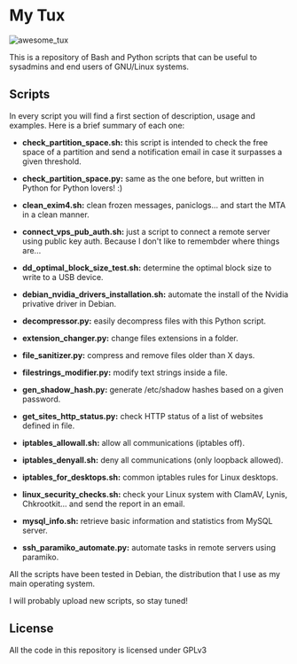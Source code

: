 My Tux
============

![awesome_tux](https://cloud.githubusercontent.com/assets/12804701/18446357/45c3db38-7922-11e6-8eca-20be41a28d98.png)

This is a repository of Bash and Python scripts that can be useful to sysadmins and end users of GNU/Linux systems.

## Scripts

In every script you will find a first section of description, usage and examples. Here is a brief summary of each one:

* **check_partition_space.sh:** this script is intended to check the free space of a partition and send a notification email in case it surpasses a given threshold.

* **check_partition_space.py:** same as the one before, but written in Python for Python lovers! :)

* **clean_exim4.sh:** clean frozen messages, paniclogs... and start the MTA in a clean manner.

* **connect_vps_pub_auth.sh:** just a script to connect a remote server using public key auth. Because I don't like to remembder where things are...

* **dd_optimal_block_size_test.sh:** determine the optimal block size to write to a USB device.

* **debian_nvidia_drivers_installation.sh:** automate the install of the Nvidia privative driver in Debian.

* **decompressor.py:** easily decompress files with this Python script.

* **extension_changer.py:** change files extensions in a folder.

* **file_sanitizer.py:** compress and remove files older than X days.

* **filestrings_modifier.py:** modify text strings inside a file.

* **gen_shadow_hash.py:** generate /etc/shadow hashes based on a given password.

* **get_sites_http_status.py:** check HTTP status of a list of websites defined in file.

* **iptables_allowall.sh:** allow all communications (iptables off).

* **iptables_denyall.sh:** deny all communications (only loopback allowed).

* **iptables_for_desktops.sh:** common iptables rules for Linux desktops.

* **linux_security_checks.sh:** check your Linux system with ClamAV, Lynis, Chkrootkit... and send the report in an email.

* **mysql_info.sh:** retrieve basic information and statistics from MySQL server.

* **ssh_paramiko_automate.py:** automate tasks in remote servers using paramiko.

All the scripts have been tested in Debian, the distribution that I use as my main operating system.

I will probably upload new scripts, so stay tuned!

## License

All the code in this repository is licensed under GPLv3

